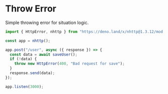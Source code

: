 # Throw Error

Simple throwing error for situation logic.

```js
import { HttpError, nhttp } from "https://deno.land/x/nhttp@1.3.12/mod.ts";

const app = nhttp();

app.post("/user", async ({ response }) => {
  const data = await saveUser();
  if (!data) {
    throw new HttpError(400, "Bad request for save");
  }
  response.send(data);
});

app.listen(3000);
```
